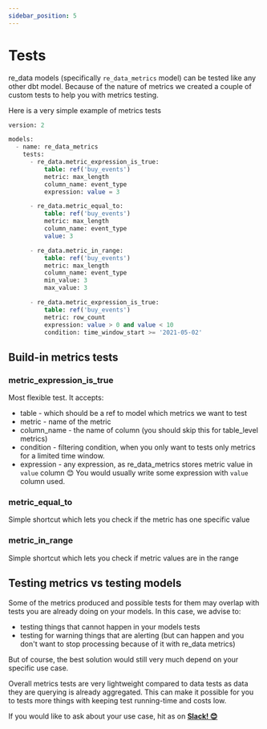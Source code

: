 ```yaml
---
sidebar_position: 5
---
```


# Tests

re_data models (specifically `re_data_metrics` model) can be tested like any other dbt model. Because of the nature of metrics we created a couple of custom tests to help you with metrics testing.

Here is a very simple example of metrics tests

```sql title="models/metrics/re_data_metrics.yml"  
version: 2

models:
  - name: re_data_metrics
    tests:
      - re_data.metric_expression_is_true:
          table: ref('buy_events')
          metric: max_length
          column_name: event_type
          expression: value = 3

      - re_data.metric_equal_to:
          table: ref('buy_events')
          metric: max_length
          column_name: event_type
          value: 3

      - re_data.metric_in_range:
          table: ref('buy_events')
          metric: max_length
          column_name: event_type
          min_value: 3
          max_value: 3

      - re_data.metric_expression_is_true:
          table: ref('buy_events')
          metric: row_count
          expression: value > 0 and value < 10
          condition: time_window_start >= '2021-05-02'
```

## Build-in metrics tests

### metric_expression_is_true

Most flexible test. It accepts:
 - table - which should be a ref to model which metrics we want to test
 - metric - name of the metric
 - column_name - the name of column (you should skip this for table_level metrics)
 - condition - filtering condition, when you only want to tests only metrics for a limited time window.
 - expression - any expression, as re_data_metrics stores metric value in `value` column 😊 You would usually write some expression with `value` column used.

### metric_equal_to

Simple shortcut which lets you check if the metric has one specific value

### metric_in_range

Simple shortcut which lets you check if metric values are in the range

## Testing metrics vs testing models

Some of the metrics produced and possible tests for them may overlap with tests
you are already doing on your models.
In this case, we advise to:
 - testing things that cannot happen in your models tests
 - testing for warning things that are alerting (but can happen and you don't want to stop processing because of it with re_data metrics)

But of course, the best solution would still very much depend on your specific use case.

Overall metrics tests are very lightweight compared to data tests as data they are querying is already aggregated. This can make it possible for you to tests more things with keeping test running-time and costs low.


If you would like to ask about your use case, hit as on **[Slack! 😊](https://www.re-data.io/slack)**
